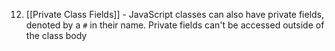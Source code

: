 12. [[Private Class Fields]] - JavaScript classes can also have private fields, denoted by a `#` in their name. Private fields can't be accessed outside of the class body